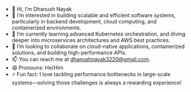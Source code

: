 - 👋 Hi, I’m Dhanush Nayak
- 👀 I’m interested in building scalable and efficient software systems, particularly in backend development, cloud computing, and containerized environments.
- 🌱 I’m currently learning advanced Kubernetes orchestration, and diving deeper into microservices architectures and AWS best practices.
- 💞️ I’m looking to collaborate on cloud-native applications, containerized solutions, and building high-performance APIs.
- 📫 You can reach me at dhanushnayak3220@gmail.com.
- 😄 Pronouns: He/Him
- ⚡ Fun fact: I love tackling performance bottlenecks in large-scale systems—solving those challenges is always a rewarding experience!
